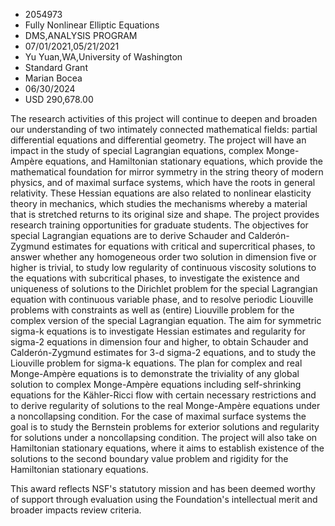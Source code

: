 
* 2054973
* Fully Nonlinear Elliptic Equations
* DMS,ANALYSIS PROGRAM
* 07/01/2021,05/21/2021
* Yu Yuan,WA,University of Washington
* Standard Grant
* Marian Bocea
* 06/30/2024
* USD 290,678.00

The research activities of this project will continue to deepen and broaden our
understanding of two intimately connected mathematical fields: partial
differential equations and differential geometry. The project will have an
impact in the study of special Lagrangian equations, complex Monge-Ampère
equations, and Hamiltonian stationary equations, which provide the mathematical
foundation for mirror symmetry in the string theory of modern physics, and of
maximal surface systems, which have the roots in general relativity. These
Hessian equations are also related to nonlinear elasticity theory in mechanics,
which studies the mechanisms whereby a material that is stretched returns to its
original size and shape. The project provides research training opportunities
for graduate students. The objectives for special Lagrangian equations are to
derive Schauder and Calderón-Zygmund estimates for equations with critical and
supercritical phases, to answer whether any homogeneous order two solution in
dimension five or higher is trivial, to study low regularity of continuous
viscosity solutions to the equations with subcritical phases, to investigate the
existence and uniqueness of solutions to the Dirichlet problem for the special
Lagrangian equation with continuous variable phase, and to resolve periodic
Liouville problems with constraints as well as (entire) Liouville problem for
the complex version of the special Lagrangian equation. The aim for symmetric
sigma-k equations is to investigate Hessian estimates and regularity for sigma-2
equations in dimension four and higher, to obtain Schauder and Calderón-Zygmund
estimates for 3-d sigma-2 equations, and to study the Liouville problem for
sigma-k equations. The plan for complex and real Monge-Ampère equations is to
demonstrate the triviality of any global solution to complex Monge-Ampère
equations including self-shrinking equations for the Kähler-Ricci flow with
certain necessary restrictions and to derive regularity of solutions to the real
Monge-Ampère equations under a noncollapsing condition. For the case of maximal
surface systems the goal is to study the Bernstein problems for exterior
solutions and regularity for solutions under a noncollapsing condition. The
project will also take on Hamiltonian stationary equations, where it aims to
establish existence of the solutions to the second boundary value problem and
rigidity for the Hamiltonian stationary equations.

This award reflects NSF's statutory mission and has been deemed worthy of
support through evaluation using the Foundation's intellectual merit and broader
impacts review criteria.
